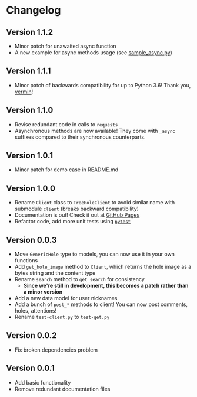 # Changelog

## Version 1.1.2

- Minor patch for unawaited async function
- A new example for async methods usage (see [sample_async.py](./tests/sample_async.py))

## Version 1.1.1

- Minor patch of backwards compatibility for up to Python 3.6! Thank you, [vermin](https://github.com/netromdk/vermin)!

## Version 1.1.0

- Revise redundant code in calls to `requests`
- Asynchronous methods are now available! They come with `_async` suffixes compared to their synchronous counterparts.

## Version 1.0.1

- Minor patch for demo case in README.md

## Version 1.0.0

- Rename `Client` class to `TreeHoleClient` to avoid similar name with submodule `client` (breaks backward compatibility)
- Documentation is out! Check it out at [GitHub Pages](https://teddyhuang-00.github.io/pyTreeHole)
- Refactor code, add more unit tests using [`pytest`](https://docs.pytest.org/en/stable/)

## Version 0.0.3

- Move `GenericHole` type to models, you can now use it in your own functions
- Add `get_hole_image` method to `Client`, which returns the hole image as a bytes string and the content type
- Rename `search` method to `get_search` for consistency
  - **Since we're still in development, this becomes a patch rather than a minor version**
- Add a new data model for user nicknames
- Add a bunch of `post_*` methods to client! You can now post comments, holes, attentions!
- Rename `test-client.py` to `test-get.py`

## Version 0.0.2

- Fix broken dependencies problem

## Version 0.0.1

- Add basic functionality
- Remove redundant documentation files
